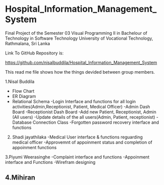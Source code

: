 # Hospital_Information_Management_System
Final Project of the Semester 03 Visual Programming II in Bachelour of Technology in Software Technology
University of Vocational Technology, Rathmalana, Sri Lanka

Link To GitHub Repository is:

https://github.com/nisalbuddila/Hospital_Information_Management_System


This read me file shows how the things devided between group members.

1.Nisal Buddila
- Flow Chart
- ER Diagram
- Relational Schema
-Login Interface and functions for all login activities(Admin,Receptionist, Patient, Medical Officer)
-Admin Dash Board
-Receptionist Dash Board
-Add new Patient, Receptionist, Admin (All users)
-Update details of the all users(Admin, Patient, receptionist)
-Database Connection Class
-Forgotten password recovery interface and functions

2. Shadi jayathilaka
-Medical User interface & functions reguarding medical officer
-Approvemnt of appoinment status and completion of appoinment functions

3.Piyumi Weerasinghe
-Complaint interface and functions
-Appoinment interface and Functions
-Wirefram designing

4.Mihiran
-
